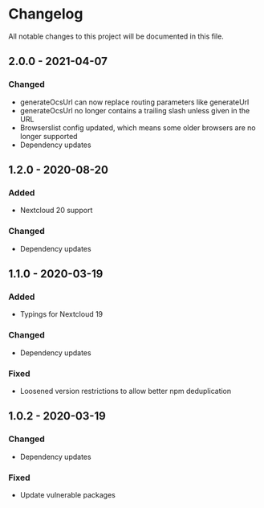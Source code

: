 # Changelog

All notable changes to this project will be documented in this file.

## 2.0.0 - 2021-04-07
### Changed
- generateOcsUrl can now replace routing parameters like generateUrl
- generateOcsUrl no longer contains a trailing slash unless given in the URL
- Browserslist config updated, which means some older browsers are no longer supported
- Dependency updates

## 1.2.0 - 2020-08-20
### Added
- Nextcloud 20 support
### Changed
- Dependency updates

## 1.1.0 - 2020-03-19
### Added
- Typings for Nextcloud 19
### Changed
- Dependency updates
### Fixed
- Loosened version restrictions to allow better npm deduplication

## 1.0.2 - 2020-03-19
### Changed
- Dependency updates
### Fixed
- Update vulnerable packages
